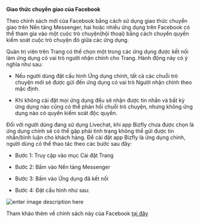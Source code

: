 **Giao thức chuyển giao của Facebook**

Theo chính sách mới của Facebook bằng cách sử dụng giao thức chuyển giao trên Nền tảng Messenger, hai hoặc nhiều ứng dụng trên Facebook có thể tham gia vào một cuộc trò chuyện(hội thoại) bằng cách chuyển quyền kiểm soát cuộc trò chuyện đó giữa các ứng dụng. 

Quản trị viên trên Trang có thể chọn một trong các ứng dụng được kết nối làm ứng dụng có vai trò người nhận chính cho Trang. Hành động này có ý nghĩa như sau: 

 -   Nếu người dùng đặt cấu hình Ứng dụng chính, tất cả các chuỗi trò chuyện mới sẽ được gửi đến ứng dụng có vai trò Người nhận chính theo mặc định. 
 
 - Khi không cài đặt mọi ứng dụng đều sẽ nhận được tin nhắn và bất kỳ ứng dụng nào cũng có thể phản hồi chuỗi trò chuyện, nhưng không ứng dụng nào có quyền kiểm soát độc quyền.

Đối với người dùng đang sử dụng Livechat, khi app Bizfly chưa được chọn là ứng dụng chính sẽ có thể gặp phải tình trạng không thể gửi được tin nhắn/bình luận cho khách hàng. Để cài đặt app Bizfly là ứng dụng chính, người dùng có thể thao tác theo các bước sau đây:

 - Bước 1: Truy cập vào mục Cài đặt Trang  
 
 - Bước 2: Bấm vào Nền tảng Messenger  
 
 - Bước 3: Bấm vào  Ứng dụng đã kết nối  
 
 - Bước 4: Đặt cấu hình như sau:

![enter image description here](https://chatbizfly.mediacdn.vn/2022/06/16/chatbot/img_51jpg1655371019.jpg)

Tham khảo thêm về chính sách này của Facebook [tại đây](https://developers.facebook.com/docs/messenger-platform/handover-protocol/?translation) 